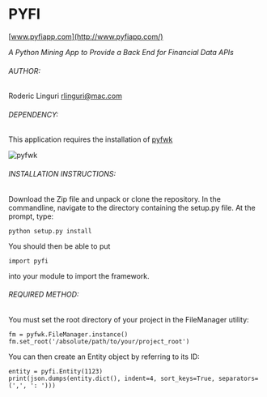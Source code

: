 # PYFI #

[www.pyfiapp.com](http://www.pyfiapp.com/)

_A Python Mining App to Provide a Back End for Financial Data APIs_

###### AUTHOR: ######
Roderic Linguri [rlinguri@mac.com](mailto:rlinguri@mac.com)

###### DEPENDENCY: ######
This application requires the installation of [pyfwk](https://github.com/rlinguri/pyfwk)

![pyfwk](http://www.pyfiapp.com/img/pyfwk2.svg)

###### INSTALLATION INSTRUCTIONS: ######
Download the Zip file and unpack or clone the repository. In the commandline, navigate to the directory containing the setup.py file. At the prompt, type:

    python setup.py install
    
You should then be able to put

    import pyfi
    
into your module to import the framework.

###### REQUIRED METHOD: ######
You must set the root directory of your project in the FileManager utility:

    fm = pyfwk.FileManager.instance()
    fm.set_root('/absolute/path/to/your/project_root')

You can then create an Entity object by referring to its ID:

    entity = pyfi.Entity(1123)
    print(json.dumps(entity.dict(), indent=4, sort_keys=True, separators=(',', ': ')))

